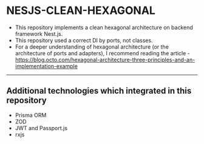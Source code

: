 # **NESJS-CLEAN-HEXAGONAL**

 - This repository implements a clean hexagonal architecture on backend framework Nest.js.
 - This repository used a correct DI by ports, not classes.
 - For a deeper understanding of hexagonal architecture (or the architecture of ports and adapters), I recommend reading the article - https://blog.octo.com/hexagonal-architecture-three-principles-and-an-implementation-example
 - --
 ## Additional technologies which integrated in this repository  
 
 - Prisma ORM
 - ZOD
 - JWT and Passport.js
 - rxjs
